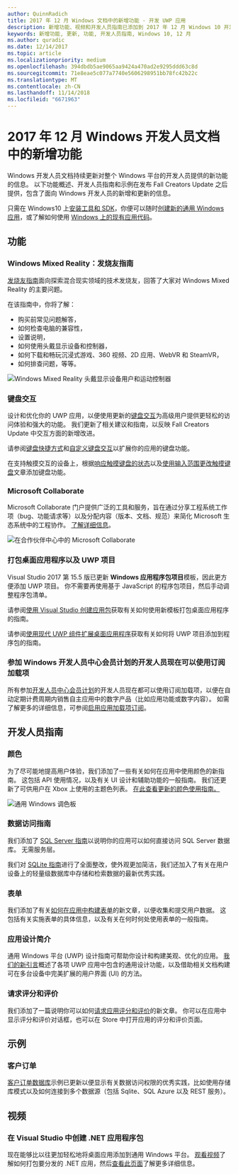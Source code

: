 ```yaml
---
author: QuinnRadich
title: 2017 年 12 月 Windows 文档中的新增功能 - 开发 UWP 应用
description: 新增功能、视频和开发人员指南已添加到 2017 年 12 月 Windows 10 开发人员文档
keywords: 新增功能, 更新, 功能, 开发人员指南, Windows 10, 12 月
ms.author: quradic
ms.date: 12/14/2017
ms.topic: article
ms.localizationpriority: medium
ms.openlocfilehash: 394dbdb5ae9065aa9424a470ad2e9295ddd63c8d
ms.sourcegitcommit: 71e8eae5c077a7740e5606298951bb78fc42b22c
ms.translationtype: MT
ms.contentlocale: zh-CN
ms.lasthandoff: 11/14/2018
ms.locfileid: "6671963"
---
```

# <a name="whats-new-in-the-windows-developer-docs-in-december-2017"></a>2017 年 12 月 Windows 开发人员文档中的新增功能

Windows 开发人员文档持续更新对整个 Windows 平台的开发人员提供的新功能的信息。 以下功能概述、开发人员指南和示例在发布 Fall Creators Update 之后提供，包含了面向 Windows 开发人员的新增和更新的信息。

只需在 Windows10 上[安装工具和 SDK](http://go.microsoft.com/fwlink/?LinkId=821431)，你便可以随时[创建新的通用 Windows 应用](../get-started/create-uwp-apps.md)，或了解如何使用 [Windows 上的现有应用代码](../porting/index.md)。

## <a name="features"></a>功能

### <a name="windows-mixed-reality-enthusiasts-guide"></a>Windows Mixed Reality：发烧友指南

[发烧友指南](https://docs.microsoft.com/en-us/windows/mixed-reality/enthusiast-guide/)面向探索混合现实领域的技术发烧友，回答了大家对 Windows Mixed Reality 的主要问题。 

在该指南中，你将了解： 
- 购买前常见问题解答， 
- 如何检查电脑的兼容性， 
- 设置说明， 
- 如何使用头戴显示设备和控制器， 
- 如何下载和畅玩沉浸式游戏、360 视频、2D 应用、WebVR 和 SteamVR， 
- 如何排查问题，等等。

![Windows Mixed Reality 头戴显示设备用户和运动控制器](images/BeforeYouBegin-tile.jpg)

### <a name="keyboard-interactions"></a>键盘交互

设计和优化你的 UWP 应用，以便使用更新的[键盘交互](../design/input/keyboard-interactions.md)为高级用户提供更轻松的访问体验和强大的功能。 我们更新了相关建议和指南，以反映 Fall Creators Update 中交互方面的新增改进。

请参阅[键盘快捷方式](../design/input/keyboard-accelerators.md)和[自定义键盘交互](../design/input/custom-keyboard-interactions.md)以扩展你的应用的键盘功能。

在支持触摸交互的设备上，根据[响应触摸键盘的状态](../design/input/respond-to-the-presence-of-the-touch-keyboard.md)以及[使用输入范围更改触摸键盘](../design/input/use-input-scope-to-change-the-touch-keyboard.md)文章添加键盘功能。

### <a name="microsoft-collaborate"></a>Microsoft Collaborate

Microsoft Collaborate 门户提供广泛的工具和服务，旨在通过分享工程系统工作项（bug、功能请求等）以及分配内容（版本、文档、规范）来简化 Microsoft 生态系统中的工程协作。 [了解详细信息](https://docs.microsoft.com/en-us/collaborate)。

![在合作伙伴中心中的 Microsoft Collaborate](images/microsoft_collaborate_screenshot.PNG)

### <a name="package-desktop-applications-with-uwp-projects"></a>打包桌面应用程序以及 UWP 项目

Visual Studio 2017 第 15.5 版已更新 **Windows 应用程序包项目**模板，因此更方便添加 UWP 项目。 你不需要再使用基于 JavaScript 的程序包项目，然后手动调整程序包清单。  

请参阅[使用 Visual Studio 创建应用包](https://docs.microsoft.com/en-us/windows/uwp/porting/desktop-to-uwp-packaging-dot-net)获取有关如何使用新模板打包桌面应用程序的指南。

请参阅[使用现代 UWP 组件扩展桌面应用程序](https://docs.microsoft.com/windows/uwp/porting/desktop-to-uwp-extend)获取有关如何将 UWP 项目添加到程序包的指南。

### <a name="subscription-add-ons-are-now-available-to-developers-in-the-windows-dev-center-insider-program"></a>参加 Windows 开发人员中心会员计划的开发人员现在可以使用订阅加载项

所有参加[开发人员中心会员计划](../publish/dev-center-insider-program.md)的开发人员现在都可以使用订阅加载项，以便在自动定期计费周期内销售自主应用中的数字产品（比如应用功能或数字内容）。 如需了解更多的详细信息，可参阅[启用应用加载项订阅](../monetize/enable-subscription-add-ons-for-your-app.md)。

## <a name="developer-guidance"></a>开发人员指南

### <a name="color"></a>颜色

为了尽可能地提高用户体验，我们添加了一些有关如何在应用中使用颜色的新指南。 这包括 API 使用情况，以及有关 UI 设计和辅助功能的一般指南。 我们还更新了可供用户在 Xbox 上使用的主题色列表。 [在此查看更新的颜色使用指南。](../design/style/color.md)

![通用 Windows 调色板](../design/basics/images/colors.png)

### <a name="data-access-guides"></a>数据访问指南

我们添加了 [SQL Server 指南](../data-access/sql-server-databases.md)以说明你的应用可以如何直接访问 SQL Server 数据库。 无需服务层。

我们对 [SQLite 指南](../data-access/sqlite-databases.md)进行了全面整改，使外观更加简洁，我们还加入了有关在用户设备上的轻量级数据库中存储和检索数据的最新优秀实践。

### <a name="forms"></a>表单

我们添加了有关[如何在应用中构建表单](../design/controls-and-patterns/forms.md)的新文章，以便收集和提交用户数据。 这包括有关实施表单的具体信息，以及有关在何时何处使用表单的一般指南。

### <a name="intro-to-app-design"></a>应用设计简介

通用 Windows 平台 (UWP) 设计指南可帮助你设计和构建美观、优化的应用。 [我们的新引言](../design/basics/design-and-ui-intro.md)概述了各项 UWP 应用中包含的通用设计功能，以及借助相关文档构建可在多台设备中完美扩展的用户界面 (UI) 的方法。


### <a name="request-ratings-and-reviews"></a>请求评分和评价

我们添加了一篇说明你可以如何[请求应用评分和评价](../monetize/request-ratings-and-reviews.md)的新文章。 你可以在应用中显示评分和评价对话框，也可以在 Store 中打开应用的评分和评价页面。

## <a name="samples"></a>示例

### <a name="customer-orders"></a>客户订单

[客户订单数据库](https://github.com/Microsoft/Windows-appsample-customers-orders-database)示例已更新以便显示有关数据访问权限的优秀实践，比如使用存储库模式以及如何连接到多个数据源（包括 Sqlite、SQL Azure 以及 REST 服务）。

## <a name="videos"></a>视频

### <a name="package-a-net-app-in-visual-studio"></a>在 Visual Studio 中创建 .NET 应用程序包

现在能够比以往更加轻松地将桌面应用添加到通用 Windows 平台。 [观看视频](https://www.youtube.com/watch?v=fJkbYPyd08w)了解如何打包要分发的 .NET 应用，然后[查看此页面](../porting/desktop-to-uwp-packaging-dot-net.md)了解更多详细信息。